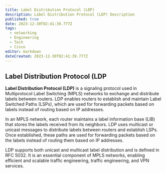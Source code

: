 ```yaml
---
title: Label Distribution Protocol (LDP)
description: Label Distribution Protocol (LDP) Description
published: true
date: 2023-12-30T02:41:39.777Z
tags:
  - networking
  - Engineering
  - Tech
  - Cisco
editor: markdown
dateCreated: 2023-12-30T02:41:39.777Z
---
```

## Label Distribution Protocol (LDP

**Label Distribution Protocol (LDP)** is a signaling protocol used in Multiprotocol Label Switching (MPLS) networks to exchange and distribute labels between routers. LDP enables routers to establish and maintain Label Switched Paths (LSPs), which are used for forwarding packets based on labels instead of routing based on IP addresses.

In an MPLS network, each router maintains a label information base (LIB) that stores the labels received from its neighbors. LDP uses multicast or unicast messages to distribute labels between routers and establish LSPs. Once established, these paths are used for forwarding packets based on the labels instead of routing them based on IP addresses.

LDP supports both unicast and multicast label distribution and is defined in RFC 5032. It is an essential component of MPLS networks, enabling efficient and scalable traffic engineering, traffic engineering, and VPN services.